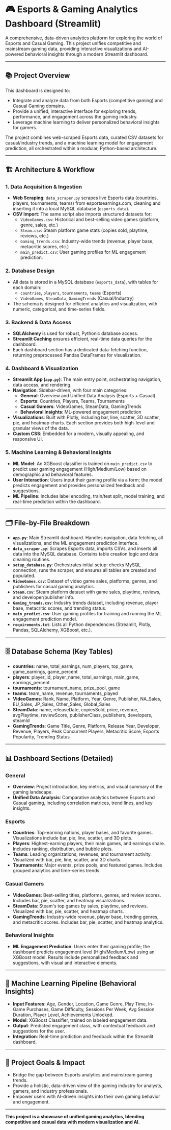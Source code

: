 # 🎮 Esports & Gaming Analytics Dashboard (Streamlit)

A comprehensive, data-driven analytics platform for exploring the world of Esports and Casual Gaming. This project unifies competitive and mainstream gaming data, providing interactive visualizations and AI-powered behavioral insights through a modern Streamlit dashboard.

---

## 📚 Project Overview

This dashboard is designed to:
- Integrate and analyze data from both Esports (competitive gaming) and Casual Gaming domains.
- Provide a unified, interactive interface for exploring trends, performance, and engagement across the gaming industry.
- Leverage machine learning to deliver personalized behavioral insights for gamers.

The project combines web-scraped Esports data, curated CSV datasets for casual/industry trends, and a machine learning model for engagement prediction, all orchestrated within a modular, Python-based architecture.

---

## 🏗️ Architecture & Workflow

### 1. **Data Acquisition & Ingestion**
- **Web Scraping**: `data_scraper.py` scrapes live Esports data (countries, players, tournaments, teams) from esportsearnings.com, cleaning and inserting it into a local MySQL database (`esports_data`).
- **CSV Import**: The same script also imports structured datasets for:
  - `VideoGames.csv`: Historical and best-selling video games (platform, genre, sales, etc.)
  - `Steam.csv`: Steam platform game stats (copies sold, playtime, reviews, etc.)
  - `Gaming_trends.csv`: Industry-wide trends (revenue, player base, metacritic scores, etc.)
  - `main_predict.csv`: User gaming profiles for ML engagement prediction.

### 2. **Database Design**
- All data is stored in a MySQL database (`esports_data`), with tables for each domain:
  - `countries`, `players`, `tournaments`, `teams` (Esports)
  - `VideoGames`, `SteamData`, `GamingTrends` (Casual/Industry)
- The schema is designed for efficient analytics and visualization, with numeric, categorical, and time-series fields.

### 3. **Backend & Data Access**
- **SQLAlchemy** is used for robust, Pythonic database access.
- **Streamlit Caching** ensures efficient, real-time data queries for the dashboard.
- Each dashboard section has a dedicated data-fetching function, returning preprocessed Pandas DataFrames for visualization.

### 4. **Dashboard & Visualization**
- **Streamlit App (`app.py`)**: The main entry point, orchestrating navigation, data access, and rendering.
- **Navigation**: Sidebar-driven, with four main categories:
  - **General**: Overview and Unified Data Analysis (Esports + Casual)
  - **Esports**: Countries, Players, Teams, Tournaments
  - **Casual Gamers**: VideoGames, SteamData, GamingTrends
  - **Behavioral Insights**: ML-powered engagement prediction
- **Visualizations**: Built with Plotly, including bar, line, scatter, 3D scatter, pie, and heatmap charts. Each section provides both high-level and granular views of the data.
- **Custom CSS**: Embedded for a modern, visually appealing, and responsive UI.

### 5. **Machine Learning & Behavioral Insights**
- **ML Model**: An XGBoost classifier is trained on `main_predict.csv` to predict user gaming engagement (High/Medium/Low) based on demographic and behavioral features.
- **User Interaction**: Users input their gaming profile via a form; the model predicts engagement and provides personalized feedback and suggestions.
- **ML Pipeline**: Includes label encoding, train/test split, model training, and real-time prediction within the dashboard.

---

## 🗂️ File-by-File Breakdown

- **`app.py`**: Main Streamlit dashboard. Handles navigation, data fetching, all visualizations, and the ML engagement prediction interface.
- **`data_scraper.py`**: Scrapes Esports data, imports CSVs, and inserts all data into the MySQL database. Contains table creation logic and data cleaning routines.
- **`setup_database.py`**: Orchestrates initial setup: checks MySQL connection, runs the scraper, and ensures all tables are created and populated.
- **`VideoGames.csv`**: Dataset of video game sales, platforms, genres, and publishers for casual gaming analytics.
- **`Steam.csv`**: Steam platform dataset with game sales, playtime, reviews, and developer/publisher info.
- **`Gaming_trends.csv`**: Industry trends dataset, including revenue, player base, metacritic scores, and trending status.
- **`main_predict.csv`**: User gaming profiles for training and running the ML engagement prediction model.
- **`requirements.txt`**: Lists all Python dependencies (Streamlit, Plotly, Pandas, SQLAlchemy, XGBoost, etc.).

---

## 🗄️ Database Schema (Key Tables)

- **countries**: name, total_earnings, num_players, top_game, game_earnings, game_percent
- **players**: player_id, player_name, total_earnings, main_game, earnings_percent
- **tournaments**: tournament_name, prize_pool, game
- **teams**: team_name, revenue, tournaments_played
- **VideoGames**: Rank, Name, Platform, Year, Genre, Publisher, NA_Sales, EU_Sales, JP_Sales, Other_Sales, Global_Sales
- **SteamData**: name, releaseDate, copiesSold, price, revenue, avgPlaytime, reviewScore, publisherClass, publishers, developers, steamId
- **GamingTrends**: Game Title, Genre, Platform, Release Year, Developer, Revenue, Players, Peak Concurrent Players, Metacritic Score, Esports Popularity, Trending Status

---

## 📊 Dashboard Sections (Detailed)

### **General**
- **Overview**: Project introduction, key metrics, and visual summary of the gaming landscape.
- **Unified Data Analysis**: Comparative analytics between Esports and Casual gaming, including correlation matrices, trend lines, and key insights.

### **Esports**
- **Countries**: Top-earning nations, player bases, and favorite games. Visualizations include bar, pie, line, scatter, and 3D plots.
- **Players**: Highest-earning players, their main games, and earnings share. Includes ranking, distribution, and bubble plots.
- **Teams**: Leading organizations, revenues, and tournament activity. Visualized with bar, pie, line, scatter, and 3D charts.
- **Tournaments**: Major events, prize pools, and featured games. Includes grouped analytics and time-series trends.

### **Casual Gamers**
- **VideoGames**: Best-selling titles, platforms, genres, and review scores. Includes bar, pie, scatter, and heatmap visualizations.
- **SteamData**: Steam's top games by sales, playtime, and reviews. Visualized with bar, pie, scatter, and heatmap charts.
- **GamingTrends**: Industry-wide revenue, player base, trending genres, and metacritic scores. Includes bar, pie, scatter, and heatmap analytics.

### **Behavioral Insights**
- **ML Engagement Prediction**: Users enter their gaming profile; the dashboard predicts engagement level (High/Medium/Low) using an XGBoost model. Results include personalized feedback and suggestions, with visual and interactive elements.

---

## 🤖 Machine Learning Pipeline (Behavioral Insights)
- **Input Features**: Age, Gender, Location, Game Genre, Play Time, In-Game Purchases, Game Difficulty, Sessions Per Week, Avg Session Duration, Player Level, Achievements Unlocked.
- **Model**: XGBoost Classifier, trained on labeled engagement data.
- **Output**: Predicted engagement class, with contextual feedback and suggestions for the user.
- **Integration**: Real-time prediction and feedback within the Streamlit dashboard.

---

## 🎯 Project Goals & Impact
- Bridge the gap between Esports analytics and mainstream gaming trends.
- Provide a holistic, data-driven view of the gaming industry for analysts, gamers, and industry professionals.
- Empower users with AI-driven insights into their own gaming behavior and engagement.

---

**This project is a showcase of unified gaming analytics, blending competitive and casual data with modern visualization and AI.**
